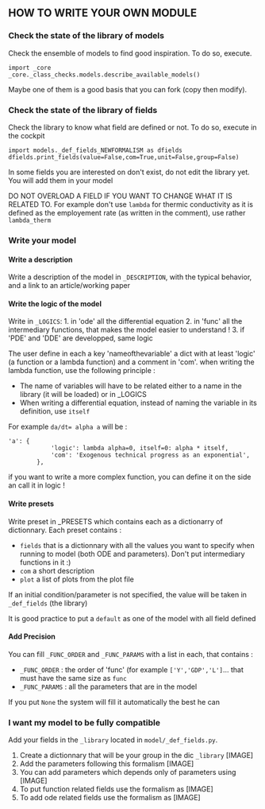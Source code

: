 ## HOW TO WRITE YOUR OWN MODULE 

### Check the state of the library of models 
Check the ensemble of models to find good inspiration. 
To do so, execute. 

```
import _core
_core._class_checks.models.describe_available_models()
```

Maybe one of them is a good basis that you can fork (copy then modify).

### Check the state of the library of fields
Check the library to know what field are defined or not. To do so, execute in the cockpit
```
import models._def_fields_NEWFORMALISM as dfields 
dfields.print_fields(value=False,com=True,unit=False,group=False)
```

In some fields you are interested on don't exist, do not edit the library yet. You will add them in your model

DO NOT OVERLOAD A FIELD IF YOU WANT TO CHANGE WHAT IT IS RELATED TO.
For example don't use `lambda` for thermic conductivity as it is defined as the employement rate (as written in the comment), use rather `lambda_therm`

### Write your model 

#### Write a description 
Write a description of the model in `_DESCRIPTION`, with the typical behavior, and a link to an article/working paper

#### Write the logic of the model
 Write in `_LOGICS`:
    1. in 'ode' all the differential equation
    2. in 'func' all the intermediary functions, that makes the model easier to understand !
    3. if 'PDE' and 'DDE' are developped, same logic 
    
The user define in each a key 'nameofthevariable' a dict with at least 'logic' (a function or a lambda function)
and a comment in 'com'. when writing the lambda function, use the following principle : 
* The name of variables will have to be related either to a name in the library (it will be loaded) or in _LOGICS
* When writing a differential equation, instead of naming the variable in its definition, use `itself`

For example `da/dt= alpha a` will be : 
```
'a': {
            'logic': lambda alpha=0, itself=0: alpha * itself,
            'com': 'Exogenous technical progress as an exponential',
        },
``` 

if you want to write a more complex function, you can define it on the side an call it in logic !

#### Write presets              
Write preset in _PRESETS which contains each as a dictionarry of dictionnary. 
Each preset contains :
* `fields` that is a dictionnary with all the values you want to specify when running to model (both ODE and parameters). Don't put  intermediary functions in it :) 
* `com` a short description
* `plot` a list of plots from the plot file 

If an initial condition/parameter is not specified, the value will be taken in `_def_fields` (the library)
   
It is good practice to put a `default` as one of the model with all field defined 

#### Add Precision

You can fill `_FUNC_ORDER` and `_FUNC_PARAMS` with a list in each, that contains :
* `_FUNC_ORDER` : the order of 'func' (for example `['Y','GDP','L']`... that must have the same size as `func`
* `_FUNC_PARAMS` : all the parameters that are in the model

If you put `None` the system will fill it automatically the best he can

### I want my model to be fully compatible 

Add your fields in the `_library` located in `model/_def_fields.py`.
1. Create a dictionnary that will be your group in the dic `_library` [IMAGE]
2. Add the parameters following this formalism [IMAGE]
3. You can add parameters which depends only of parameters using [IMAGE]
4. To put function related fields use the formalism as [IMAGE]
5. To add ode related fields use the formalism as [IMAGE]



